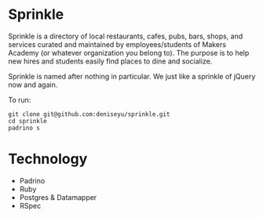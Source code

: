 # Sprinkle

Sprinkle is a directory of local restaurants, cafes, pubs, bars, shops, and
services curated and maintained by employees/students of Makers Academy (or
whatever organization you belong to). The purpose is to help new hires and
students easily find places to dine and socialize.

Sprinkle is named after nothing in particular. We just like a sprinkle of jQuery
now and again.

To run:

```
git clone git@github.com:deniseyu/sprinkle.git
cd sprinkle
padrino s
```

# Technology

* Padrino
* Ruby
* Postgres & Datamapper
* RSpec
